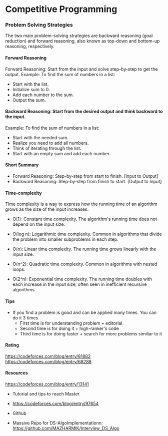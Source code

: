 # Competitive Programming

### Problem Solving Strategies
The two main problem-solving strategies are backward reasoning (goal reduction) and forward reasoning, also known as top-down and bottom-up reasoning, respectively.

#### Forward Reasoning
Forward Reasoning: Start from the input and solve step-by-step to get the output.
Example: To find the sum of numbers in a list:
- Start with the list.
- Initialize sum to 0.
- Add each number to the sum.
- Output the sum.

#### Backward Reasoning: Start from the desired output and think backward to the input.
Example: To find the sum of numbers in a list:
- Start with the needed sum.
- Realize you need to add all numbers.
- Think of iterating through the list.
- Start with an empty sum and add each number.

#### Short Summary
- Forward Reasoning: Step-by-step from start to finish. [Input to Output]
- Backward Reasoning: Step-by-step from finish to start. [Output to Input]

#### Time-complexity
Time complexity is a way to express how the running time of an algorithm grows as the size of the input increases.

* O(1): Constant time complexity. The algorithm's running time does not depend on the input size.

* O(log n): Logarithmic time complexity. Common in algorithms that divide the problem into smaller subproblems in each step.

* O(n): Linear time complexity. The running time grows linearly with the input size.

* O(n^2): Quadratic time complexity. Common in algorithms with nested loops.

* O(2^n): Exponential time complexity. The running time doubles with each increase in the input size, often seen in inefficient recursive algorithms

#### Tips
- If you find a problem is good and can be applied many times. You can do it 3 times
  - First time is for understanding problem + editorial
  - Second time is for doing it + high-ranker's code
  - Third time is for doing faster + search for more problems similiar to it

#### Rating
https://codeforces.com/blog/entry/81882
https://codeforces.com/blog/entry/68288

#### Resources
https://codeforces.com/blog/entry/13141

- Tutorial and tips to reach Master.
 - https://codeforces.com/blog/entry/97654
 

- Github
 - Massive Repo for DS-AlgoImplementationn: https://github.com/MAZHARMIK/Interview_DS_Algo
